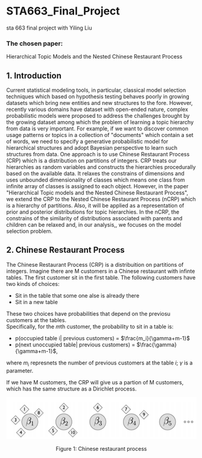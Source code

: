 # STA663_Final_Project
sta 663 final project with Yiling Liu

### The chosen paper:

Hierarchical Topic Models and the Nested Chinese Restaurant Process


## 1. Introduction
Current statistical modeling tools, in particular, classical model selection techniques which based on hypothesis testing behaves poorly in growing datasets which bring new entities and new structures to the fore. However, recently various domains have dataset with open-ended nature, complex probabilistic models were proposed to address the challenges brought by the growing dataset among which the problem of learning a topic hierarchy from data is very important. For example, if we want to discover common usage patterns or topics in a collection of "documents" which contain a set of words, we need to specify a generative probabilistic model for hierarchical structures and adopt Bayesian perspective to learn such structures from data. One approach is to use Chinese Restaurant Process (CRP) which is a distribution on partitions of integers. CRP treats our hierarchies as random variables and constructs the
hierarchies procedurally based on the available data. It relaxes the constrains of dimensions and uses unbounded dimensionality of classes which means one class from infinite array of classes is assigned to each object. However, in the paper "Hierarchical Topic models and
the Nested Chinese Restaurant Process", we extend the CRP to the Nested Chinese Restaurant Process (nCRP) which is a hierarchy of partitions. Also, it will be applied as a representation of prior and posterior distributions for topic hierarchies. In the nCRP, the constrains of the similarity of distributions associated with parents and children can be relaxed and, in our analysis,, we focuses on the model selection problem.

## 2. Chinese Restaurant Process

The Chinese Restaurant Process (CRP) is a distribuition on partitions of integers. Imagine there are M customers in a Chinese restaurant with infinte tables. The first customer sit in the first table. The following customers have two kinds of choices:

+ Sit in the table that some one alse is already there 
+ Sit in a new table

These two choices have probabilities that depend on the previosu customers at the tables. 
<br>
Specifically, for the $m$th customer, the probability to sit in a table is:
+ p(occupied table i| previous customers) = $\frac{m_i}{\gamma+m-1}$
+ p(next unoccupied table| previous customers) = $\frac{\gamma}{\gamma+m-1}$,

where $m_i$ represnets the number of previous customers at the table $i$; $\gamma$ is a parameter.

If we have M customers, the CRP will give us a partion of M customers, which has the same structure as a Dirichlet process. 

<img src=https://raw.githubusercontent.com/sakuramomo1005/STA663_Final_Project/master/Data/1.png alt="Drawing" style="width: 600px;"/>

<p style="text-align: center;">
Figure 1: Chinese restaurant process 
</p>
